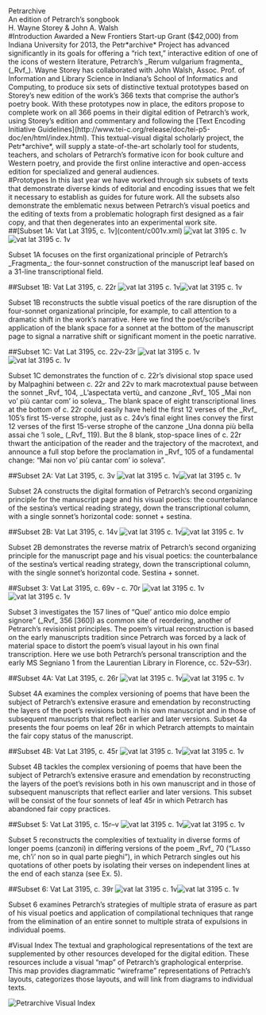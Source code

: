 <div id="banner">
<div id="bannertitle">Petr<span class="archive">archive</span></div>
<div id="bannersubtitle">An edition of Petrarch’s songbook</div>
<div id="credits">H. Wayne Storey &amp; John A. Walsh</div>
</div>
<div>
<section>
#Introduction
Awarded a New Frontiers Start-up Grant ($42,000) from Indiana University for 2013, the Petr*archive* Project has advanced significantly in its goals for offering a “rich text,” interactive edition of one of the icons of western literature, Petrarch’s _Rerum vulgarium fragmenta_ (_Rvf_). Wayne Storey has collaborated with John Walsh, Assoc. Prof. of Information and Library Science in Indiana’s School of Informatics and Computing, to produce six sets of distinctive textual prototypes based on Storey’s new edition of the work’s 366 texts that comprise the author’s poetry book. With these prototypes now in place, the editors propose to complete work on all 366 poems in their digital edition of Petrarch’s work, using Storey’s edition and commentary and following the [Text Encoding Initiative Guidelines](http://www.tei-c.org/release/doc/tei-p5-doc/en/html/index.html). This textual-visual digital scholarly project, the Petr*archive*, will supply a state-of-the-art scholarly tool for students, teachers, and scholars of Petrarch’s formative icon for book culture and Western poetry, and provide the first online interactive and open-access edition for specialized and general audiences. 
</section>
<section>
#Prototypes
In this last year we have worked through six subsets of texts that demonstrate diverse kinds of editorial and encoding issues that we felt it necessary to establish as guides for future work. All the subsets also demonstrate the emblematic nexus between Petrarch’s visual poetics and the editing of texts from a problematic holograph first designed as a fair copy, and that then degenerates into an experimental work site. 

<div class="subset">
##[Subset 1A: Vat Lat 3195, c. 1v](content/c001v.xml)
<img class="subsetvis" src="images/rvf_001v_four_sonnets.jpg" alt="vat lat 3195 c. 1v"/><img class="subsetfacs" src="images/VAT-LAT3195-F-001v-small.jpg" alt="vat lat 3195 c. 1v"/><p>Subset 1A focuses on the first organizational principle of Petrarch’s _Fragmenta_: the four-sonnet construction of the manuscript leaf based on a 31-line transcriptional field.</p>
</div>

<div class="subset">
##Subset 1B: Vat Lat 3195, c. 22r 
<img class="subsetvis" src="images/rvf_001v_four_sonnets.jpg" alt="vat lat 3195 c. 1v"/><img class="subsetfacs" src="images/VAT-LAT3195-F-001v-small.jpg" alt="vat lat 3195 c. 1v"/><p>Subset 1B reconstructs the subtle visual poetics of the rare disruption of the four-sonnet organizational principle, for example, to call attention to a dramatic shift in the work’s narrative. Here we find the poet/scribe’s application of the blank space for a sonnet at the bottom of the manuscript page to signal a narrative shift or significant moment in the poetic narrative.
</p>
</div>

<div class="subset">
##Subset 1C: Vat Lat 3195, cc. 22v-23r
<img class="subsetvis" src="images/rvf_001v_four_sonnets.jpg" alt="vat lat 3195 c. 1v"/><img class="subsetfacs" src="images/VAT-LAT3195-F-001v-small.jpg" alt="vat lat 3195 c. 1v"/>
<p>Subset 1C demonstrates the function of c. 22r’s divisional stop space used by Malpaghini between c. 22r and 22v to mark macrotextual pause between the sonnet _Rvf_ 104, _L’aspectata vertù_ and canzone _Rvf_ 105 _Mai non vo’ più cantar com’ io soleva_. The blank space of eight transcriptional lines at the bottom of c. 22r could easily have held the first 12 verses of the _Rvf_ 105’s first 15-verse strophe, just as c. 24v’s final eight lines convey the first 12 verses of the first 15-verse strophe of the canzone _Una donna più bella assai che ’l sole_ (_Rvf_ 119). But the 8 blank, stop-space lines of c. 22r thwart the anticipation of the reader and the trajectory of the macrotext, and announce a full stop before the proclamation in _Rvf_ 105 of a fundamental change: “Mai non vo’ più cantar com’ io soleva”.</p>
</div>

<div class="subset">
##Subset 2A: Vat Lat 3195, c. 3v
<img class="subsetvis" src="images/rvf_001v_four_sonnets.jpg" alt="vat lat 3195 c. 1v"/><img class="subsetfacs" src="images/VAT-LAT3195-F-001v-small.jpg" alt="vat lat 3195 c. 1v"/><p>Subset 2A constructs the digital formation of Petrarch’s second organizing principle for the manuscript page and his visual poetics: the counterbalance of the sestina’s vertical reading strategy, down the transcriptional column, with a single sonnet’s horizontal code: sonnet + sestina.</p>
</div>

<div class="subset">
##Subset 2B: Vat Lat 3195, c. 14v
<img class="subsetvis" src="images/rvf_001v_four_sonnets.jpg" alt="vat lat 3195 c. 1v"/><img class="subsetfacs" src="images/VAT-LAT3195-F-001v-small.jpg" alt="vat lat 3195 c. 1v"/><p>Subset 2B demonstrates the reverse matrix of Petrarch’s second organizing principle for the manuscript page and his visual poetics: the counterbalance of the sestina’s vertical reading strategy, down the transcriptional column, with the single sonnet’s horizontal code. Sestina + sonnet.</p>
</div>

<div class="subset">
##Subset 3: Vat Lat 3195, c. 69v - c. 70r
<img class="subsetvis" src="images/rvf_001v_four_sonnets.jpg" alt="vat lat 3195 c. 1v"/><img class="subsetfacs" src="images/VAT-LAT3195-F-001v-small.jpg" alt="vat lat 3195 c. 1v"/><p>Subset 3 investigates the 157 lines of “Quel’ antico mio dolce empio signore” (_Rvf_ 356 [360]) as common site of reordering, another of Petrarch’s revisionist principles. The poem’s virtual reconstruction is based on the early manuscripts tradition since Petrarch was forced by a lack of material space to distort the poem’s visual layout in his own final transcription. Here we use both Petrarch’s personal transcription and the early MS Segniano 1 from the Laurentian Library in Florence, cc. 52v–53r). </p>
</div>

<div class="subset">
##Subset 4A: Vat Lat 3195, c. 26r
<img class="subsetvis" src="images/rvf_001v_four_sonnets.jpg" alt="vat lat 3195 c. 1v"/><img class="subsetfacs" src="images/VAT-LAT3195-F-001v-small.jpg" alt="vat lat 3195 c. 1v"/><p>Subset 4A examines the complex versioning of poems that have been the subject of Petrarch’s extensive erasure and emendation by reconstructing the layers of the poet’s revisions both in his own manuscript and in those of subsequent manuscripts that reflect earlier and later versions. Subset 4a presents the four poems on leaf 26r in which Petrarch attempts to maintain the fair copy status of the manuscript. </p>
</div>

<div class="subset">
##Subset 4B: Vat Lat 3195, c. 45r
<img class="subsetvis" src="images/rvf_001v_four_sonnets.jpg" alt="vat lat 3195 c. 1v"/><img class="subsetfacs" src="images/VAT-LAT3195-F-001v-small.jpg" alt="vat lat 3195 c. 1v"/><p>Subset 4B tackles the complex versioning of poems that have been the subject of Petrarch’s extensive erasure and emendation by reconstructing the layers of the poet’s revisions both in his own manuscript and in those of subsequent manuscripts that reflect earlier and later versions. This subset will be consist of the four sonnets of leaf 45r in which Petrarch has abandoned fair copy practices. </p>
</div>

<div class="subset">
##Subset 5: Vat Lat 3195, c. 15r–v
<img class="subsetvis" src="images/rvf_001v_four_sonnets.jpg" alt="vat lat 3195 c. 1v"/><img class="subsetfacs" src="images/VAT-LAT3195-F-001v-small.jpg" alt="vat lat 3195 c. 1v"/><p>Subset 5 reconstructs the complexities of textuality in diverse forms of longer poems (canzoni) in differing versions of the poem _Rvf_ 70 (“L<span style="font-variant:small-caps;">a</span>sso me, ch’i’ non so in qual parte pieghi”), in which Petrarch singles out his quotations of other poets by isolating their verses on independent lines at the end of each stanza (see Ex. 5). </p>
</div>

<div class="subset">
##Subset 6: Vat Lat 3195, c. 39r
<img class="subsetvis" src="images/rvf_001v_four_sonnets.jpg" alt="vat lat 3195 c. 1v"/><img class="subsetfacs" src="images/VAT-LAT3195-F-001v-small.jpg" alt="vat lat 3195 c. 1v"/><p>Subset 6 examines Petrarch’s strategies of multiple strata of erasure as part of his visual poetics and application of compilational techniques that range from the elimination of an entire sonnet to multiple strata of expulsions in individual poems.</p>
</div>
</section>
<section>
#Visual Index
The textual and graphological representations of the text are supplemented by other resources developed for the digital edition. These resources include a visual “map” of Petrarch’s graphological enterprise. This map provides diagrammatic “wireframe” representations of Petrach’s layouts, categorizes those layouts, and will link from diagrams to individual texts. 

[visindex]: images/Petrarchive__Visual_Index_to_Vat__lat__3195.jpg

![Petrarchive Visual Index][visindex]

</section>
</div>


